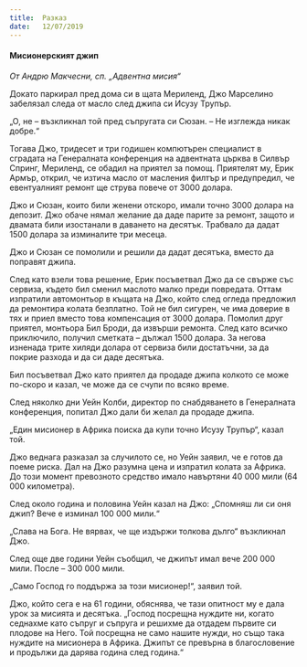 ```yaml
---
title:  Разказ
date:   12/07/2019
---
```


#### Мисионерският джип

_От Андрю Макчесни, сп. „Адвентна мисия“_

Докато паркирал пред дома си в щата Мериленд, Джо Марселино забелязал следа от масло след джипа си Исузу Трупър.

„О, не – възкликнал той пред съпругата си Сюзан. – Не изглежда никак добре.“

Тогава Джо, тридесет и три годишен компютърен специалист в сградата на Генералната конференция на адвентната църква в Силвър Спринг, Мериленд, се обадил на приятел за помощ. Приятелят му, Ерик Армър, открил, че изтича масло от масления филтър и предупредил, че евентуалният ремонт ще струва повече от 3000 долара.

Джо и Сюзан, които били женени отскоро, имали точно 3000 долара на депозит. Джо обаче нямал желание да даде парите за ремонт, защото и двамата били изостанали в даването на десятък. Трабвало да дадат 1500 долара за изминалите три месеца.

Джо и Сюзан се помолили и решили да дадат десятъка, вместо да поправят джипа.

След като взели това решение, Ерик посъветвал Джо да се свърже със сервиза, където бил сменил маслото малко преди повредата. Оттам изпратили автомонтьор в къщата на Джо, който след огледа предложил да ремонтира колата безплатно. Той не бил сигурен, че има доверие в тях и приел вместо това компенсация от 3000 долара. Помолил друг приятел, монтьора Бил Броди, да извърши ремонта. След като всичко приключило, получил сметката – дължал 1500 долара. За негова изненада трите хиляди долара от сервиза били достатъчни, за да покрие разхода и да си даде десятъка.

Бил посъветвал Джо като приятел да продаде джипа колкото се може по-скоро и казал, че може да се счупи по всяко време.

След няколко дни Уейн Колби, директор по снабдяването в Генералната конференция, попитал Джо дали би желал да продаде джипа.

„Един мисионер в Африка поиска да купи точно Исузу Трупър“, казал той.

Джо веднага разказал за случилото се, но Уейн заявил, че е готов да поеме риска. Дал на Джо разумна цена и изпратил колата за Африка. До този момент превозното средство имало навъртяни 40 000 мили (64 000 километра).

След около година и половина Уейн казал на Джо: „Спомняш ли си оня джип? Вече е изминал 100 000 мили.“

„Слава на Бога. Не вярвах, че ще издържи толкова дълго“ възкликнал Джо.

След още две години Уейн съобщил, че джипът имал вече 200 000 мили. После – 300 000 мили.

„Само Господ го поддържа за този мисионер!“, заявил той.

Джо, който сега е на 61 години, обяснява, че тази опитност му е дала урок за мисията и десятъка. „Господ посрещна нуждите ни, когато седнахме като съпруг и съпруга и решихме да отдадем първите си плодове на Него. Той посрещна не само нашите нужди, но също така нуждите на мисионера в Африка. Джипът се превърна в благословение и продължи да дарява година след година.“